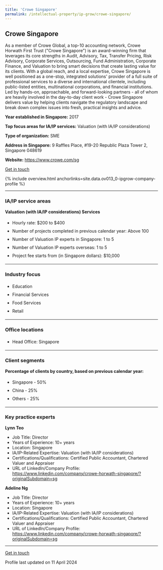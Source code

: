 ```yaml
---
title: 'Crowe Singapore'
permalink: /intellectual-property/ip-grow/crowe-singapore/
---
```


## Crowe Singapore

As a member of Crowe Global, a top-10 accounting network, Crowe Horwath First Trust ("Crowe Singapore") is an award-winning firm that leverages its core strengths in Audit, Advisory, Tax, Transfer Pricing, Risk Advisory, Corporate Services, Outsourcing, Fund Administration, Corporate Finance, and Valuation to bring smart decisions that create lasting value for its clients. With a global reach, and a local expertise, Crowe Singapore is well positioned as a one-stop, integrated solutions' provider of a full suite of professional services to a diverse and international clientele, including public-listed entities, multinational corporations, and financial institutions. Led by hands-on, approachable, and forward-looking partners - all of whom are heavily involved in the day-to-day client work - Crowe Singapore delivers value by helping clients navigate the regulatory landscape and break down complex issues into fresh, practical insights and advice.

<b>Year established in Singapore:</b> 2017

<b>Top focus areas for IA/IP services:</b> Valuation (with IA/IP considerations)

<b>Type of organization:</b> SME

<b>Address in Singapore:</b> 9 Raffles Place, #19-20 Republic Plaza Tower 2, Singapore 048619

<b>Website:</b> <a href='https://www.crowe.com/sg'>https://www.crowe.com/sg</a>

<a class='btn' href='https://form.gov.sg/653f083287c0d900122f6413' target='_blank' rel='noopener'>Get in touch</a>

{% include overview.html anchorlinks=site.data.ov013_0-ipgrow-company-profile %}

---
<a name='ip-related-service-areas'></a>
### IA/IP service areas

**Valuation (with IA/IP considerations) Services**

<ul>
<li style='line-height: 27px; margin: 0px 0px !important'>Hourly rate:  $200 to $400</li>
<li style='line-height: 27px; margin: 0px 0px !important'>Number of projects completed in previous calendar year: Above 100</li>
<li style='line-height: 27px; margin: 0px 0px !important'>Number of Valuation IP experts in Singapore: 1 to 5</li>
<li style='line-height: 27px; margin: 0px 0px !important'>Number of Valuation IP experts overseas: 1 to 5</li>
<li style='line-height: 27px; margin: 0px 0px !important'>Project fee starts from (in Singapore dollars):  $10,000</li>
</ul>

---
<a name='industry-focus'></a>
### Industry focus

<ul><li style='line-height: 27px; margin: 0px 0px !important'> Education</li><li style='line-height: 27px; margin: 0px 0px !important'>Financial Services</li><li style='line-height: 27px; margin: 0px 0px !important'>Food Services</li><li style='line-height: 27px; margin: 0px 0px !important'>Retail</li></ul>

---
<a name='office-locations'></a>
### Office locations

<ul><li style='line-height: 27px; margin: 0px 0px !important'> Head Office: Singapore</li></ul>

---
<a name='client-segments'></a>
### Client segments

**Percentage of clients by country, based on previous calendar year:**

<ul><li style='line-height: 27px; margin: 0px 0px !important'> Singapore - 50%</li><li style='line-height: 27px; margin: 0px 0px !important'>China - 25%</li><li style='line-height: 27px; margin: 0px 0px !important'>Others - 25%</li></ul>

---
<a name='key-practice-experts'></a>
### Key practice experts

**Lynn Teo**

- Job Title: Director
- Years of Experience: 10+ years
- Location: Singapore
- IA/IP-Related Expertise: Valuation (with IA/IP considerations)
- Certifications/Qualifications: Certified Public Accountant, Chartered Valuer and Appraiser  
- URL of LinkedIn/Company Profile: <a href="https://www.linkedin.com/company/crowe-horwath-singapore/?originalSubdomain=sg" target="_blank" rel="noopener">https://www.linkedin.com/company/crowe-horwath-singapore/?originalSubdomain=sg</a>

**Adeline Ng**

- Job Title: Director
- Years of Experience: 10+ years
- Location: Singapore
- IA/IP-Related Expertise: Valuation (with IA/IP considerations)
- Certifications/Qualifications: Certified Public Accountant, Chartered Valuer and Appraiser
- URL of LinkedIn/Company Profile: <a href="https://www.linkedin.com/company/crowe-horwath-singapore/?originalSubdomain=sg" target="_blank" rel="noopener">https://www.linkedin.com/company/crowe-horwath-singapore/?originalSubdomain=sg</a>


---
<p>
<a class='btn' href='https://form.gov.sg/653f083287c0d900122f6413' target='_blank' rel='noopener'>Get in touch</a>
</p>
Profile last updated on 11 April 2024
